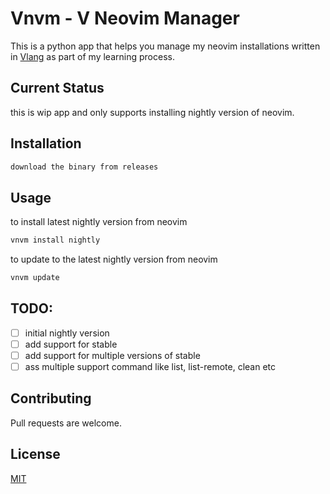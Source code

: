 # Vnvm  - V Neovim Manager

This is a python app that helps you manage my neovim installations written in [Vlang](https://vlang.io/) as part of my learning process.


## Current Status
this is wip app and only supports installing nightly version of neovim.

## Installation

```bash
download the binary from releases
```

## Usage

to install latest nightly version from neovim
```sh
vnvm install nightly
```

to update to the latest nightly version from neovim
```sh
vnvm update
```

## TODO:
- [ ] initial nightly version
- [ ] add support for stable
- [ ] add support for multiple versions of stable
- [ ] ass multiple support command like list, list-remote, clean etc

## Contributing

Pull requests are welcome. 


## License

[MIT](https://choosealicense.com/licenses/mit/)

